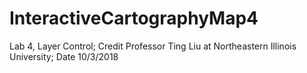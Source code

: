 # InteractiveCartographyMap4
Lab 4, Layer Control; Credit Professor Ting Liu at Northeastern Illinois University; Date 10/3/2018 
